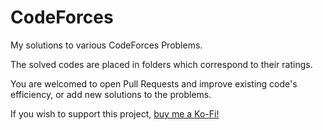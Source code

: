 # CodeForces
My solutions to various CodeForces Problems.

The solved codes are placed in folders which correspond to their ratings.

You are welcomed to open Pull Requests and improve existing code's efficiency, or add new solutions to the problems.

If you wish to support this project, [buy me a Ko-Fi!](https://ko-fi.com/gouravkhunger)

